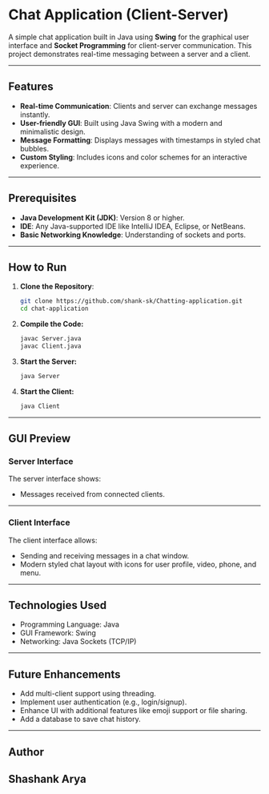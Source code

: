 # Chat Application (Client-Server)

A simple chat application built in Java using **Swing** for the graphical user interface and **Socket Programming** for client-server communication. This project demonstrates real-time messaging between a server and a client.

---

## Features
- **Real-time Communication**: Clients and server can exchange messages instantly.
- **User-friendly GUI**: Built using Java Swing with a modern and minimalistic design.
- **Message Formatting**: Displays messages with timestamps in styled chat bubbles.
- **Custom Styling**: Includes icons and color schemes for an interactive experience.

---

## Prerequisites
- **Java Development Kit (JDK)**: Version 8 or higher.
- **IDE**: Any Java-supported IDE like IntelliJ IDEA, Eclipse, or NetBeans.
- **Basic Networking Knowledge**: Understanding of sockets and ports.

---

## How to Run

1. **Clone the Repository**:
    ```bash
    git clone https://github.com/shank-sk/Chatting-application.git
    cd chat-application
2. **Compile the Code:**
    ```bash
    javac Server.java
    javac Client.java
3. **Start the Server:**
    ```bash
    java Server
4. **Start the Client:**
    ```bash
    java Client
---
## GUI Preview
### Server Interface
The server interface shows:
- Messages received from connected clients.
---
### Client Interface
The client interface allows:
- Sending and receiving messages in a chat window.
- Modern styled chat layout with icons for user profile, video, phone, and menu.
---

## Technologies Used
- Programming Language: Java
- GUI Framework: Swing
- Networking: Java Sockets (TCP/IP)
---
## Future Enhancements
- Add multi-client support using threading.
- Implement user authentication (e.g., login/signup).
- Enhance UI with additional features like emoji support or file sharing.
- Add a database to save chat history.
---
## Author
  ## Shashank Arya
